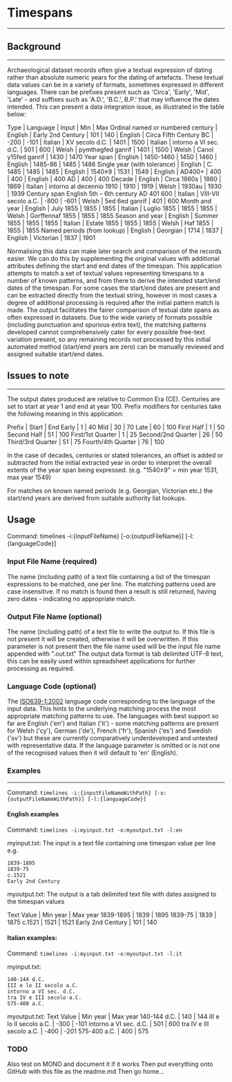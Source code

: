 # Timespans #
---

## Background ##
---
Archaeological dataset records often give a textual expression of dating rather than absolute numeric years for the dating of artefacts. These textual data values can be in a variety of formats, sometimes expressed in different languages. There can be prefixes present such as 'Circa', 'Early', 'Mid', 'Late' - and suffixes such as 'A.D.', 'B.C.', B.P.' that may influence the dates intended. This can present a data integration issue, as illustrated in the table below:

Type | Language | Input | Min | Max
Ordinal named or numbered century | English | Early 2nd Century | 101 | 140
 | English | Circa Fifth Century BC | -200 | -101
 | Italian | XV secolo d.C. | 1401 | 1500
 | Italian | intorno a VI sec. d.C. | 501 | 600
 | Welsh | pymthegfed ganrif | 1401 | 1500 
 | Welsh | Canol y15fed ganrif | 1430 | 1470
Year span |	English	| 1450-1460 | 1450 | 1460
 | English | 1485-86 | 1485 | 1486
Single year (with tolerance) | English | C. 1485 | 1485 | 1485
 | English | 1540±9 | 1531 | 1549
 | English | AD400+ | 400 | 400
 | English | 400 AD | 400 | 400
Decade | English | Circa 1860s | 1860 | 1869
 | Italian | intorno al decennio 1910 | 1910 | 1919
 | Welsh | 1930au | 1930 | 1939
Century span	English	5th – 6th century AD	401	600
 | Italian | VIII-VII secolo a.C. | -800 | -601
 | Welsh | 5ed 6ed ganrif | 401 | 600
Month and year | English | July 1855 | 1855 | 1855
 | Italian | Luglio 1855 | 1855 | 1855
 | Welsh | Gorffennaf 1855 | 1855 | 1855
Season and year | English | Summer 1855 | 1855 | 1855
 | Italian | Estate 1855 | 1855 | 1855
 | Welsh | Haf 1855 | 1855 | 1855
Named periods (from lookup) | English | Georgian | 1714 | 1837
 | English | Victorian | 1837 | 1901
		
Normalising this data can make later search and comparison of the records easier. We can do this by supplementing the original values with additional attributes defining the start and end dates of the timespan. This application attempts to match a set of textual values representing timespans to a number of known patterns, and from there to derive the intended start/end dates of the timespan. For some cases the start/end dates are present and can be extracted directly from the textual string, however in most cases a degree of additional processing is required after the initial pattern match is made. The output facilitates the fairer comparison of textual date spans as often expressed in datasets. Due to the wide variety of formats possible (including punctuation and spurious extra text), the matching patterns developed cannot comprehensively cater for every possible free-text variation present, so any remaining records not processed by this initial automated method (start/end years are zero) can be manually reviewed and assigned suitable start/end dates.

## Issues to note ##
---
The output dates produced are relative to Common Era (CE). Centuries are set to start at year 1 and end at year 100. Prefix modifiers for centuries take the following meaning in this application:

Prefix | Start | End
Early | 1 | 40
Mid | 30 | 70
Late | 60 | 100
First Half | 1 | 50
Second Half | 51 | 100
First/1st Quarter | 1 | 25
Second/2nd Quarter | 26 | 50
Third/3rd Quarter | 51 | 75
Fourth/4th Quarter | 76 | 100

In the case of decades, centuries or stated tolerances, an offset is added or subtracted from the initial extracted year in order to interpret the overall extents of the year span being expressed. (e.g. "1540±9" = min year 1531, max year 1549)

For matches on known named periods (e.g. Georgian, Victorian etc.) the start/end years are derived from suitable authority list lookups. 

## Usage ##
Command: timelines -i:{inputFileName} [-o:{outputFileName}] [-l:{languageCode}] 

### Input File Name (required) ###
The name (including path) of a text file containing a list of the timespan expressions to be matched, one per line. The matching patterns used are case insensitive. If no match is found then a result is still returned, having zero dates - indicating no appropriate match.

### Output File Name (optional) ###
The name (including path) of a text file to write the output to. If this file is not present it will be created, otherwise it will be overwritten. If this parameter is not present then the file name used will be the input file name appended with ".out.txt"
The output data format is tab delimited UTF-8 text, this can be easily used within spreadsheet applications for further processing as required. 

### Language Code (optional) ###
The [ISO639-1:2002](https://www.iso.org/iso-639-language-codes.html) language code corresponding to the language of the input data. This hints to the underlying matching process the most appropriate matching patterns to use. The languages with best support so far are English ('en') and Italian ('it') - some matching patterns are present for Welsh ('cy'), German ('de'), French ('fr'), Spanish ('es') and Swedish ('sv') but these are currently comparatively underdeveloped and untested with representative data. If the language parameter is omitted or is not one of the recognised values then it will default to 'en' (English).

### Examples ###
---
Command: `timelines -i:{inputFileNameWithPath} [-o:{outputFileNameWithPath}] [-l:{languageCode}]` 

#### English examples ####
Command: `timelines -i:myinput.txt -o:myoutput.txt -l:en`

myinput.txt: The input is a text file containing one timespan value per line e.g.
```
1839-1895
1839-75
c.1521
Early 2nd Century
```

myoutput.txt: The output is a tab delimited text file with dates assigned to the timespan values

Text Value | Min year | Max year
1839-1895 | 1839 | 1895
1839-75 | 1839 | 1875
c.1521 | 1521 | 1521
Early 2nd Century | 101 | 140

#### Italian examples: ####
Command: `timelines -i:myinput.txt -o:myoutput.txt -l:it`

myinput.txt: 
```
140-144 d.C.
III e lo II secolo a.C.
intorno a VI sec. d.C.
tra IV e III secolo a.C.
575-400 a.C.
```

myoutput.txt: 
Text Value | Min year | Max year
140-144 d.C. | 140 | 144
III e lo II secolo a.C. | -300 | -101
intorno a VI sec. d.C. | 501 | 600
tra IV e III secolo a.C. | -400 | -201
575-400 a.C. | 400 | 575




### TODO ###
Also test on MONO and document it if it works
Then put everything onto GitHub with this file as the readme.md
Then go home...




